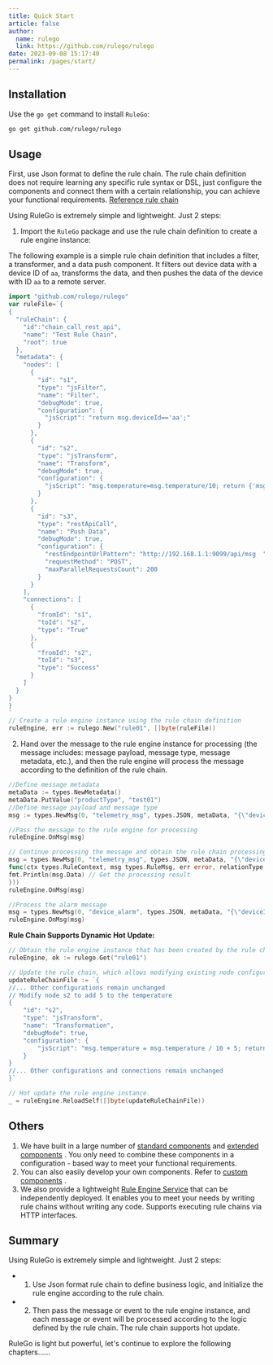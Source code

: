 ```yaml
---
title: Quick Start
article: false
author: 
  name: rulego
  link: https://github.com/rulego/rulego
date: 2023-09-08 15:17:40
permalink: /pages/start/
---
```


## Installation

Use the `go get` command to install `RuleGo`:

```bash
go get github.com/rulego/rulego
```

## Usage

First, use Json format to define the rule chain. The rule chain definition does not require learning any specific rule syntax or DSL, just configure the components and connect them with a certain relationship, you can achieve your functional requirements. [Reference rule chain](/en/pages/10e1c0/)

Using RuleGo is extremely simple and lightweight. Just 2 steps:

1. Import the `RuleGo` package and use the rule chain definition to create a rule engine instance:

The following example is a simple rule chain definition that includes a filter, a transformer, and a data push component. It filters out device data with a device ID of `aa`, transforms the data, and then pushes the data of the device with ID `aa` to a remote server.
```go
import "github.com/rulego/rulego"
var ruleFile=`{
{
  "ruleChain": {
    "id":"chain_call_rest_api",
    "name": "Test Rule Chain",
    "root": true
  },
  "metadata": {
    "nodes": [
      {
        "id": "s1",
        "type": "jsFilter",
        "name": "Filter",
        "debugMode": true,
        "configuration": {
          "jsScript": "return msg.deviceId=='aa';"
        }
      },
      {
        "id": "s2",
        "type": "jsTransform",
        "name": "Transform",
        "debugMode": true,
        "configuration": {
          "jsScript": "msg.temperature=msg.temperature/10; return {'msg':msg,'metadata':metadata,'msgType':msgType};"
        }
      },
      {
        "id": "s3",
        "type": "restApiCall",
        "name": "Push Data",
        "debugMode": true,
        "configuration": {
          "restEndpointUrlPattern": "http://192.168.1.1:9099/api/msg  ",
          "requestMethod": "POST",
          "maxParallelRequestsCount": 200
        }
      }
    ],
    "connections": [
      {
        "fromId": "s1",
        "toId": "s2",
        "type": "True"
      },
      {
        "fromId": "s2",
        "toId": "s3",
        "type": "Success"
      }
    ]
  }
}
}
`
// Create a rule engine instance using the rule chain definition
ruleEngine, err := rulego.New("rule01", []byte(ruleFile))
```

2. Hand over the message to the rule engine instance for processing (the message includes: message payload, message type, message metadata, etc.), and then the rule engine will process the message according to the definition of the rule chain.

```go
//Define message metadata
metaData := types.NewMetadata()
metaData.PutValue("productType", "test01")
//Define message payload and message type
msg := types.NewMsg(0, "telemetry_msg", types.JSON, metaData, "{\"deviceId\":\"aa\",\"temperature\":290}")

//Pass the message to the rule engine for processing
ruleEngine.OnMsg(msg)

// Continue processing the message and obtain the rule chain processing result through a callback function.
msg = types.NewMsg(0, "telemetry_msg", types.JSON, metaData, "{\"deviceId\":\"bb\",\"temperature\":310}", types.WithOnEnd(
func(ctx types.RuleContext, msg types.RuleMsg, err error, relationType string) {
fmt.Println(msg.Data) // Get the processing result
}))
ruleEngine.OnMsg(msg)

//Process the alarm message
msg = types.NewMsg(0, "device_alarm", types.JSON, metaData, "{\"deviceId\":\"bb\",\"alarm\":1}")
ruleEngine.OnMsg(msg)
```

**Rule Chain Supports Dynamic Hot Update:**

```go
// Obtain the rule engine instance that has been created by the rule chain ID.
ruleEngine, ok := rulego.Get("rule01")

// Update the rule chain, which allows modifying existing node configurations, adding or removing nodes, and changing their connections.
updateRuleChainFile := `{
//... Other configurations remain unchanged
// Modify node s2 to add 5 to the temperature
{
    "id": "s2",
    "type": "jsTransform",
    "name": "Transformation",
    "debugMode": true,
    "configuration": {
        "jsScript": "msg.temperature = msg.temperature / 10 + 5; return {'msg': msg, 'metadata': metadata, 'msgType': msgType};"
    }
}
//... Other configurations and connections remain unchanged
}`

// Hot update the rule engine instance.
_ = ruleEngine.ReloadSelf([]byte(updateRuleChainFile))
```

## Others
1. We have built in a large number of [standard components](/en/pages/88fc3c/) and [extended components](/en/pages/d7fc43/) . You only need to combine these components in a configuration - based way to meet your functional requirements.
2. You can also easily develop your own components. Refer to [custom components](/en/pages/caed1b/) .
3. We also provide a lightweight [Rule Engine Service](/en/pages/rulego-server/) that can be independently deployed. It enables you to meet your needs by writing rule chains without writing any code. Supports executing rule chains via HTTP interfaces.

## Summary

Using RuleGo is extremely simple and lightweight. Just 2 steps:
- 1. Use Json format rule chain to define business logic, and initialize the rule engine according to the rule chain.
- 2. Then pass the message or event to the rule engine instance, and each message or event will be processed according to the logic defined by the rule chain. The rule chain supports hot update.

RuleGo is light but powerful, let's continue to explore the following chapters......
